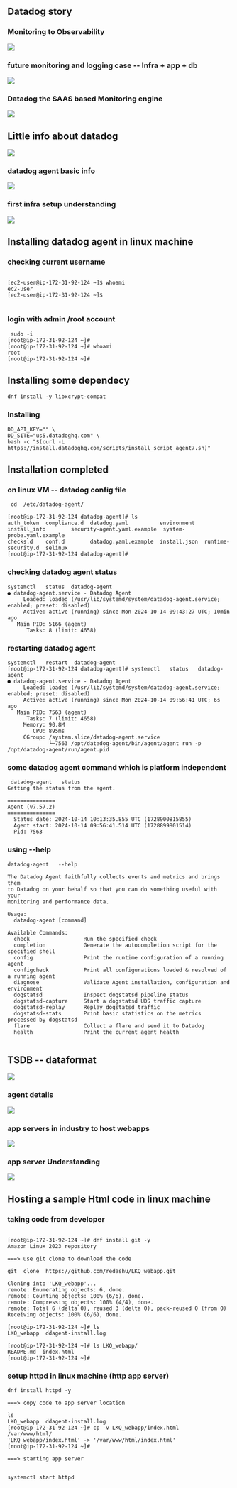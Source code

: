 ## Datadog story 

### Monitoring to Observability 

<img src="obs1.png">

### future monitoring and logging case -- Infra + app + db 

<img src="db1.png">

### Datadog the SAAS based Monitoring engine 

<img src="datadog1.png">

## Little info about datadog 

<img src="data2.png">

### datadog agent basic info 

<img src="data3.png">

### first infra setup understanding 

<img src="data4.png">

## Installing datadog agent in linux machine 

### checking current username 

```
 
[ec2-user@ip-172-31-92-124 ~]$ whoami
ec2-user
[ec2-user@ip-172-31-92-124 ~]$ 


```

### login with admin /root account 

```
 sudo -i 
[root@ip-172-31-92-124 ~]# 
[root@ip-172-31-92-124 ~]# whoami 
root
[root@ip-172-31-92-124 ~]# 

```

## Installing some dependecy 

```
dnf install -y libxcrypt-compat

```

### Installing 

```
DD_API_KEY="" \
DD_SITE="us5.datadoghq.com" \
bash -c "$(curl -L https://install.datadoghq.com/scripts/install_script_agent7.sh)"

```

## Installation completed

### on linux VM -- datadog config file 

```
 cd  /etc/datadog-agent/

[root@ip-172-31-92-124 datadog-agent]# ls
auth_token  compliance.d  datadog.yaml          environment   install_info        security-agent.yaml.example  system-probe.yaml.example
checks.d    conf.d        datadog.yaml.example  install.json  runtime-security.d  selinux
[root@ip-172-31-92-124 datadog-agent]# 

```

### checking datadog agent  status 

```
systemctl   status  datadog-agent
● datadog-agent.service - Datadog Agent
     Loaded: loaded (/usr/lib/systemd/system/datadog-agent.service; enabled; preset: disabled)
     Active: active (running) since Mon 2024-10-14 09:43:27 UTC; 10min ago
   Main PID: 5166 (agent)
      Tasks: 8 (limit: 4658)

```

### restarting datadog agent 

```
systemctl   restart  datadog-agent
[root@ip-172-31-92-124 datadog-agent]# systemctl   status   datadog-agent
● datadog-agent.service - Datadog Agent
     Loaded: loaded (/usr/lib/systemd/system/datadog-agent.service; enabled; preset: disabled)
     Active: active (running) since Mon 2024-10-14 09:56:41 UTC; 6s ago
   Main PID: 7563 (agent)
      Tasks: 7 (limit: 4658)
     Memory: 90.8M
        CPU: 895ms
     CGroup: /system.slice/datadog-agent.service
             └─7563 /opt/datadog-agent/bin/agent/agent run -p /opt/datadog-agent/run/agent.pid

```


### some datadog agent command which is platform independent 

```
 datadog-agent   status 
Getting the status from the agent.

===============
Agent (v7.57.2)
===============
  Status date: 2024-10-14 10:13:35.855 UTC (1728900815855)
  Agent start: 2024-10-14 09:56:41.514 UTC (1728899801514)
  Pid: 7563

```

### using --help 

```
datadog-agent   --help

The Datadog Agent faithfully collects events and metrics and brings them
to Datadog on your behalf so that you can do something useful with your
monitoring and performance data.

Usage:
  datadog-agent [command]

Available Commands:
  check                 Run the specified check
  completion            Generate the autocompletion script for the specified shell
  config                Print the runtime configuration of a running agent
  configcheck           Print all configurations loaded & resolved of a running agent
  diagnose              Validate Agent installation, configuration and environment
  dogstatsd             Inspect dogstatsd pipeline status
  dogstatsd-capture     Start a dogstatsd UDS traffic capture
  dogstatsd-replay      Replay dogstatsd traffic
  dogstatsd-stats       Print basic statistics on the metrics processed by dogstatsd
  flare                 Collect a flare and send it to Datadog
  health                Print the current agent health


```

## TSDB -- dataformat 

<img src="tsdb.png">

### agent details 

<img src="ag1.png">

### app servers in industry to host webapps

<img src="apps1.png">

### app server Understanding 

<img src="ps1.png">

## Hosting a sample Html code in linux machine 

### taking code from developer 

```

[root@ip-172-31-92-124 ~]# dnf install git -y 
Amazon Linux 2023 repository                  

===> use git clone to download the code 

git  clone  https://github.com/redashu/LKQ_webapp.git

Cloning into 'LKQ_webapp'...
remote: Enumerating objects: 6, done.
remote: Counting objects: 100% (6/6), done.
remote: Compressing objects: 100% (4/4), done.
remote: Total 6 (delta 0), reused 3 (delta 0), pack-reused 0 (from 0)
Receiving objects: 100% (6/6), done.

[root@ip-172-31-92-124 ~]# ls
LKQ_webapp  ddagent-install.log

[root@ip-172-31-92-124 ~]# ls LKQ_webapp/
README.md  index.html
[root@ip-172-31-92-124 ~]# 

```
### setup httpd in linux machine  (http app server)

```
dnf install httpd -y 

===> copy code to app server location 

ls
LKQ_webapp  ddagent-install.log
[root@ip-172-31-92-124 ~]# cp -v LKQ_webapp/index.html   /var/www/html/
'LKQ_webapp/index.html' -> '/var/www/html/index.html'
[root@ip-172-31-92-124 ~]# 

===> starting app server 


systemctl start httpd

```
